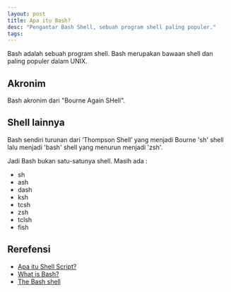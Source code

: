 ```yaml
---
layout: post
title: Apa itu Bash?
desc: "Pengantar Bash Shell, sebuah program shell paling populer."
tags:
---
```


Bash adalah sebuah program shell. Bash merupakan bawaan shell dan paling populer dalam UNIX.

## Akronim

Bash akronim dari "Bourne Again SHell".


## Shell lainnya

Bash sendiri turunan dari ‘Thompson Shell’ yang menjadi Bourne 'sh' shell lalu menjadi 'bash' shell yang menurun menjadi 'zsh'.

Jadi Bash bukan satu-satunya shell. Masih ada :

- sh
- ash
- dash
- ksh
- tcsh
- zsh
- tclsh
- fish


## Rerefensi

- [Apa itu Shell Script?](/shell-script)
- [What is Bash?](https://go.gizipp.com/https://www.educative.io/courses/master-the-bash-shell/3j8399P3M6M)
- [The Bash shell](https://go.gizipp.com/https://flaviocopes.com/bash/)
